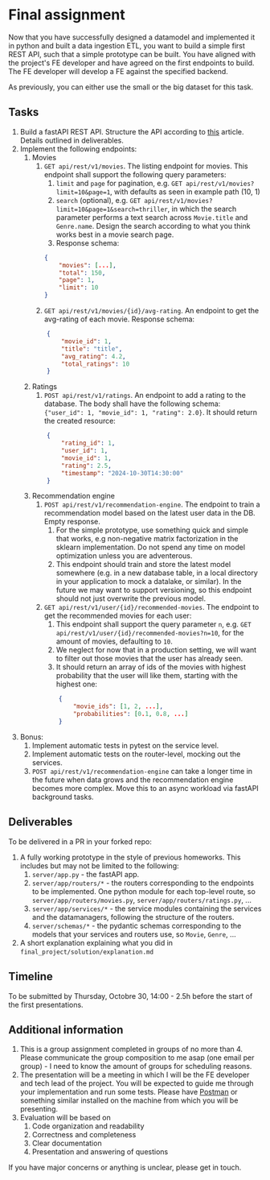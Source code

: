 # Final assignment
Now that you have successfully designed a datamodel and implemented it in python and built a data ingestion ETL, you want to build a simple first REST API, such that a simple prototype can be built. You have aligned with the project's FE developer and have agreed on the first endpoints to build. The FE developer will develop a FE against the specified backend.

As previously, you can either use the small or the big dataset for this task.

## Tasks

1. Build a fastAPI REST API. Structure the API according to [this](https://viktorsapozhok.github.io/fastapi-oauth2-postgres/) article. Details outlined in deliverables.
2. Implement the following endpoints:
    1. Movies
        1. `GET api/rest/v1/movies`. The listing endpoint for movies. This endpoint shall support the following query parameters:
            1. `limit` and `page` for pagination, e.g. `GET api/rest/v1/movies?limit=10&page=1`, with defaults as seen in example path (10, 1)
            2. `search` (optional), e.g. `GET api/rest/v1/movies?limit=10&page=1&search=thriller`, in which the search parameter performs a text search across `Movie.title` and `Genre.name`. Design the search according to what you think works best in a movie search page.
            3. Response schema:
            ```json
            {
                "movies": [...],
                "total": 150,
                "page": 1,
                "limit": 10
            }
            ```
        2. `GET api/rest/v1/movies/{id}/avg-rating`. An endpoint to get the avg-rating of each movie. Response schema:
        ```json
            {
                "movie_id": 1,
                "title": "title",
                "avg_rating": 4.2,
                "total_ratings": 10
            }
        ```
    2. Ratings
        1. `POST api/rest/v1/ratings`. An endpoint to add a rating to the database. The body shall have the following schema: `{"user_id": 1, "movie_id": 1, "rating": 2.0}`. It should return the created resource:
        ```json
            {
                "rating_id": 1,
                "user_id": 1,
                "movie_id": 1,
                "rating": 2.5,
                "timestamp": "2024-10-30T14:30:00"
            }
        ```
    3. Recommendation engine
        1. `POST api/rest/v1/recommendation-engine`. The endpoint to train a recommendation model based on the latest user data in the DB. Empty response.
            1. For the simple prototype, use something quick and simple that works, e.g non-negative matrix factorization in the sklearn implementation. Do not spend any time on model optimization unless you are adventerous.
            2. This endpoint should train and store the latest model somewhere (e.g. in a new database table, in a local directory in your application to mock a datalake, or similar). In the future we may want to support versioning, so this endpoint should not just overwrite the previous model.
        2. `GET api/rest/v1/user/{id}/recommended-movies`. The endpoint to get the recommended movies for each user:
            1. This endpoint shall support the query parameter `n`, e.g. `GET api/rest/v1/user/{id}/recommended-movies?n=10`, for the amount of movies, defaulting to `10`.
            2. We neglect for now that in a production setting, we will want to filter out those movies that the user has already seen.
            3. It should return an array of ids of the movies with highest probability that the user will like them, starting with the highest one:
            ```json
                {
                    "movie_ids": [1, 2, ...],
                    "probabilities": [0.1, 0.8, ...]
                }
            ```
3. Bonus:
    1. Implement automatic tests in pytest on the service level.
    2. Implement automatic tests on the router-level, mocking out the services.
    3. `POST api/rest/v1/recommendation-engine` can take a longer time in the future when data grows and the recommendation engine becomes more complex. Move this to an async workload via fastAPI background tasks.


## Deliverables
To be delivered in a PR in your forked repo:
1. A fully working prototype in the style of previous homeworks. This includes but may not be limited to the following:
    1. `server/app.py` - the fastAPI app.
    2. `server/app/routers/*` - the routers corresponding to the endpoints to be implemented. One python module for each top-level route, so `server/app/routers/movies.py`, `server/app/routers/ratings.py`, ...
    3. `server/app/services/*` - the service modules containing the services and the datamanagers, following the structure of the routers.
    4. `server/schemas/*` - the pydantic schemas corresponding to the models that your services and routers use, so `Movie`, `Genre`, ...
2. A short explanation explaining what you did in `final_project/solution/explanation.md`

## Timeline

To be submitted by Thursday, Octobre 30, 14:00 - 2.5h before the start of the first presentations.

## Additional information

1. This is a group assignment completed in groups of no more than 4. Please communicate the group composition to me asap (one email per group) - I need to know the amount of groups for scheduling reasons.
2. The presentation will be a meeting in which I will be the FE developer and tech lead of the project. You will be expected to guide me through your implementation and run some tests. Please have [Postman](https://www.postman.com/) or something similar installed on the machine from which you will be presenting.
3. Evaluation will be based on
    1. Code organization and readability
    2. Correctness and completeness
    3. Clear documentation
    4. Presentation and answering of questions

If you have major concerns or anything is unclear, please get in touch.
